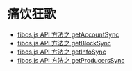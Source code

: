 # 痛饮狂歌

- [fibos.js API 方法之 getAccountSync](./getaccountsync.md)
- [fibos.js API 方法之 getBlockSync](./getblocksync.md)
- [fibos.js API 方法之 getInfoSync](./getinfosync.md)
- [fibos.js API 方法之 getProducersSync](./getproducerssync.md)



